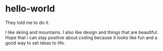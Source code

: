 # hello-world
They told me to do it.

I like skiing and mountains. I also like design and things that are beautiful.
Hope that i can stay positive about coding because it looks like fun and a good way to set ideas to life.
